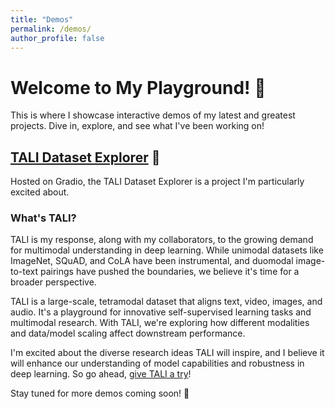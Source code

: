 ```yaml
---
title: "Demos"
permalink: /demos/
author_profile: false
---
```


<!-- Google tag (gtag.js) -->
<script async src="https://www.googletagmanager.com/gtag/js?id=G-H1FGQXV7RC"></script>
<script>
  window.dataLayer = window.dataLayer || [];
  function gtag(){dataLayer.push(arguments);}
  gtag('js', new Date());

  gtag('config', 'G-H1FGQXV7RC');
</script>

# Welcome to My Playground! 🎉

This is where I showcase interactive demos of my latest and greatest projects. Dive in, explore, and see what I've been working on!

## [TALI Dataset Explorer](/demos/tali) 🚀

Hosted on Gradio, the TALI Dataset Explorer is a project I'm particularly excited about. 

### What's TALI?

TALI is my response, along with my collaborators, to the growing demand for multimodal understanding in deep learning. While unimodal datasets like ImageNet, SQuAD, and CoLA have been instrumental, and duomodal image-to-text pairings have pushed the boundaries, we believe it's time for a broader perspective.

TALI is a large-scale, tetramodal dataset that aligns text, video, images, and audio. It's a playground for innovative self-supervised learning tasks and multimodal research. With TALI, we're exploring how different modalities and data/model scaling affect downstream performance.

I'm excited about the diverse research ideas TALI will inspire, and I believe it will enhance our understanding of model capabilities and robustness in deep learning. So go ahead, [give TALI a try](/demos/tali)!

Stay tuned for more demos coming soon! 🎈
